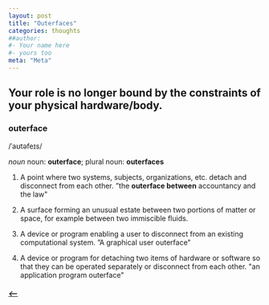 ```yaml
---
layout: post
title: "Outerfaces"
categories: thoughts
##author:
#- Your name here
#- yours too
meta: "Meta"
---
```


## Your role is no longer bound by the constraints of your physical hardware/body.

### outerface
/ˈaʊtəfeɪs/

_noun_
noun: **outerface**; plural noun: **outerfaces**

1.    
    A point where two systems, subjects, organizations, etc. detach and disconnect from each other. ”the **outerface between** accountancy and the law"  

2.	 
    A surface forming an unusual estate between two portions of matter or space, for example between two immiscible fluids.

3.  
    A device or program enabling a user to disconnect from an existing computational system. ”A graphical user outerface"  

4.  
    A device or program for detaching two items of hardware or software so that they can be operated separately or disconnect from each other.
    "an application program outerface"  




##### [⟵](/../../incomplete/index.html)
